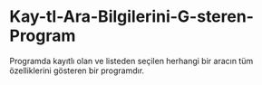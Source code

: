 # Kay-tl-Ara-Bilgilerini-G-steren-Program
Programda kayıtlı olan ve listeden seçilen herhangi bir aracın tüm özelliklerini gösteren bir programdır.
